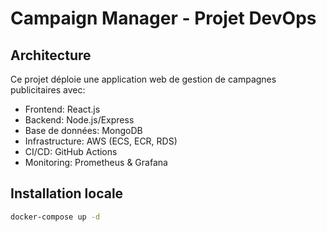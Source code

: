 # Campaign Manager - Projet DevOps

## Architecture
Ce projet déploie une application web de gestion de campagnes publicitaires avec:
- Frontend: React.js
- Backend: Node.js/Express
- Base de données: MongoDB
- Infrastructure: AWS (ECS, ECR, RDS)
- CI/CD: GitHub Actions
- Monitoring: Prometheus & Grafana

## Installation locale
```bash
docker-compose up -d